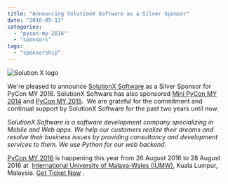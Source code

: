 ```yaml
---
title: "Announcing SolutionX Software as a Silver Sponsor"
date: "2016-05-13"
categories: 
  - "pycon-my-2016"
  - "sponsors"
tags: 
  - "sponsorship"
---
```


![Solution X logo](https://pyconmy.files.wordpress.com/2016/05/solutionx.jpg?w=300)

We're pleased to announce [SolutionX Software](http://www.solutionx.com.my/) as a Silver Sponsor for PyCon MY 2016. SolutionX Software has also sponsored [Mini PyCon MY 2014](https://sites.google.com/a/pycon.my/pycon-malaysia/mini-pycon-my-2014) and [PyCon MY 2015](https://pycon.my/2015/06/25/announcing-our-gold-sponsor-for-pycon-my-2015-solutionx/).  We are grateful for the commitment and continual support by SolutionX Software for the past two years until now.

_SolutionX Software is a software development company specializing in Mobile and Web apps. We help our customers realize their dreams and resolve their business issues by providing consultancy and development services to them. We use Python for our web backend._

[PyCon MY 2016](https://pycon.my/2016/02/06/pycon-my-2016-venues-and-dates/) is happening this year from 26 August 2016 to 28 August 2016 at  [International University of Malaya-Wales (IUMW)](http://www.iumw.edu.my/), Kuala Lumpur, Malaysia. [Get Ticket Now](https://peatix.com/sales/event/162223/tickets) .
